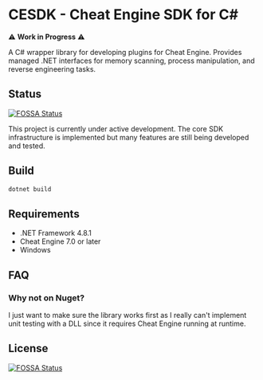 # CESDK - Cheat Engine SDK for C#

⚠️ **Work in Progress** ⚠️

A C# wrapper library for developing plugins for Cheat Engine. Provides managed .NET interfaces for memory scanning, process manipulation, and reverse engineering tasks.

## Status

[![FOSSA Status](https://app.fossa.com/api/projects/git%2Bgithub.com%2Fhedgehogform%2FCESDK.svg?type=shield)](https://app.fossa.com/projects/git%2Bgithub.com%2Fhedgehogform%2FCESDK?ref=badge_shield)

This project is currently under active development. The core SDK infrastructure is implemented but many features are still being developed and tested.

## Build

```bash
dotnet build
```

## Requirements

- .NET Framework 4.8.1
- Cheat Engine 7.0 or later
- Windows

## FAQ

### Why not on Nuget?

I just want to make sure the library works first as I really can't implement unit testing with a DLL since it requires Cheat Engine running at runtime.

## License

[![FOSSA Status](https://app.fossa.com/api/projects/git%2Bgithub.com%2Fhedgehogform%2FCESDK.svg?type=large)](https://app.fossa.com/projects/git%2Bgithub.com%2Fhedgehogform%2FCESDK?ref=badge_large)
